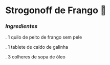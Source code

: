 # Strogonoff de Frango :chicken:



### *Ingredientes*



. 1 quilo de peito de frango sem pele

. 1 tablete de caldo de galinha

. 3 colheres de sopa de óleo 



